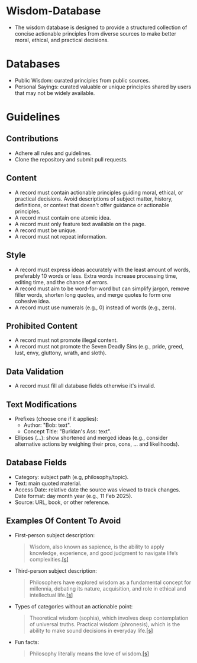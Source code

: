 # Wisdom-Database

- The wisdom database is designed to provide a structured collection of concise actionable principles from diverse sources to make better moral, ethical, and practical decisions.

# Databases

- Public Wisdom: curated principles from public sources.
- Personal Sayings: curated valuable or unique principles shared by users that may not be widely available.

# Guidelines

## Contributions

- Adhere all rules and guidelines.
- Clone the repository and submit pull requests.

## Content

- A record must contain actionable principles guiding moral, ethical, or practical decisions. Avoid descriptions of subject matter, history, definitions, or context that doesn't offer guidance or actionable principles.
- A record must contain one atomic idea.
- A record must only feature text available on the page.
- A record must be unique.
- A record must not repeat information.

## Style

- A record must express ideas accurately with the least amount of words, preferably 10 words or less. Extra words increase processing time, editing time, and the chance of errors.
- A record must aim to be word-for-word but can simplify jargon, remove filler words, shorten long quotes, and merge quotes to form one cohesive idea.
- A record must use numerals (e.g., 0) instead of words (e.g., zero).

## Prohibited Content

- A record must not promote illegal content.
- A record must not promote the Seven Deadly Sins (e.g., pride, greed, lust, envy, gluttony, wrath, and sloth).

## Data Validation

- A record must fill all database fields otherwise it's invalid.

## Text Modifications

- Prefixes (choose one if it applies):
  - Author: "Bob: text".
  - Concept Title: "Buridan's Ass: text".
- Ellipses (…): show shortened and merged ideas (e.g., consider alternative actions by weighing their pros, cons, ... and likelihoods).

## Database Fields

- Category: subject path (e.g, philosophy/topic).
- Text: main quoted material.
- Access Date: relative date the source was viewed to track changes. Date format: day month year (e.g., 11 Feb 2025).
- Source: URL, book, or other reference.

## Examples Of Content To Avoid

- First-person subject description:
  > Wisdom, also known as sapience, is the ability to apply knowledge, experience, and good judgment to navigate life’s complexities.[[s]](https://en.wikipedia.org/wiki/Wisdom)
- Third-person subject description:
  > Philosophers have explored wisdom as a fundamental concept for millennia, debating its nature, acquisition, and role in ethical and intellectual life.[[s]](https://en.wikipedia.org/wiki/Wisdom)
- Types of categories without an actionable point:
  > Theoretical wisdom (sophia), which involves deep contemplation of universal truths. Practical wisdom (phronesis), which is the ability to make sound decisions in everyday life.[[s]](https://en.wikipedia.org/wiki/Wisdom)
- Fun facts:
  > Philosophy literally means the love of wisdom.[[s]](https://en.wikipedia.org/wiki/Wisdom)
